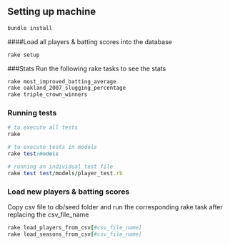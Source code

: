 ## Setting up machine

``` ruby
bundle install
```

####Load all players & batting scores into the database
```ruby
rake setup
```

###Stats
Run the following rake tasks to see the stats 

```ruby
rake most_improved_batting_average
rake oakland_2007_slugging_percentage
rake triple_crown_winners
```

### Running tests

``` ruby
# to execute all tests
rake

# to execute tests in models
rake test:models

# running an individual test file
rake test test/models/player_test.rb
```

### Load new players & batting scores
Copy csv file to db/seed folder and run the corresponding rake task after replacing the csv_file_name
```ruby
rake load_players_from_csv[#csv_file_name]
rake load_seasons_from_csv[#csv_file_name]
```
